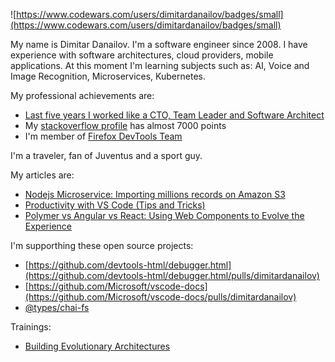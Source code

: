 ![https://www.codewars.com/users/dimitardanailov/badges/small](https://www.codewars.com/users/dimitardanailov/badges/small)

My name is Dimitar Danailov. I'm a software engineer since 2008. I have experience with software architectures, cloud providers, mobile applications. At this moment I'm learning subjects such as: AI, Voice and Image Recognition, Microservices, Kubernetes.

My professional achievements are: 

- [Last five years I worked like a CTO, Team Leader and Software Architect](https://github.com/dimitardanailov/ddanailov/blob/master/Dimitar%20Danailov%20-%20Resume.pdf)
- My [stackoverflow profile](https://stackoverflow.com/users/609707/d-danailov) has almost 7000 points
- I'm member of [Firefox DevTools Team](https://github.com/devtools-html)

I'm a traveler, fan of Juventus and a sport guy.

My articles are: 

- [Nodejs Microservice: Importing millions records on Amazon S3](https://medium.com/@d_danailov/nodejs-microservice-importing-millions-records-on-amazon-s3-introduction-chapter-1-fafc208e40ad)
- [Productivity with VS Code (Tips and Tricks)](https://medium.com/@d_danailov/productivity-with-vs-code-tips-and-tricks-51ae11e2e087)
- [Polymer vs Angular vs React: Using Web Components to Evolve the Experience](https://mentormate.com/blog/polymer-vs-angular-future-web-apps/)

I'm supporthing these open source projects:

- [https://github.com/devtools-html/debugger.html](https://github.com/devtools-html/debugger.html/pulls/dimitardanailov)
- [https://github.com/Microsoft/vscode-docs](https://github.com/Microsoft/vscode-docs/pulls/dimitardanailov)
- [@types/chai-fs](https://www.npmjs.com/package/@types/chai-fs)

Trainings: 
- [Building Evolutionary Architectures](http://2018.net.developerdays.pl/schedule/building-evolutionary-architectures/)
